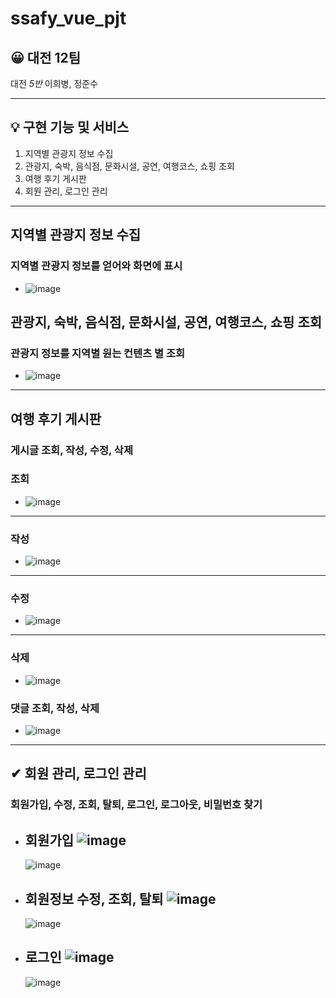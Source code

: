 # ssafy_vue_pjt

## 😀 대전 12팀

대전 _5반_ 이희병, 정준수

---

## 💡 구현 기능 및 서비스

1. 지역별 관광지 정보 수집
2. 관광지, 숙박, 음식점, 문화시설, 공연, 여행코스, 쇼핑 조회
3. 여행 후기 게시판
4. 회원 관리, 로그인 관리

---

## 지역별 관광지 정보 수집

### 지역별 관광지 정보를 얻어와 화면에 표시

- ![image](https://github.com/jungjunsu/image/blob/main/1.PNG?raw=true)

## 관광지, 숙박, 음식점, 문화시설, 공연, 여행코스, 쇼핑 조회

### 관광지 정보를 지역별 원는 컨텐츠 별 조회

- ![image](https://github.com/jungjunsu/image/blob/main/2.PNG?raw=true)

---

## 여행 후기 게시판

### 게시글 조회, 작성, 수정, 삭제

### 조회

- ![image](https://github.com/jungjunsu/image/blob/main/13.PNG?raw=true)

---

### 작성

- ![image](https://github.com/jungjunsu/image/blob/main/10.PNG?raw=true)

---

### 수정

- ![image](https://github.com/jungjunsu/image/blob/main/11.PNG?raw=true)

---

### 삭제

- ![image](https://github.com/jungjunsu/image/blob/main/12.PNG?raw=true)

### 댓글 조회, 작성, 삭제

- ![image]()

---

## ✔ 회원 관리, 로그인 관리

### 회원가입, 수정, 조회, 탈퇴, 로그인, 로그아웃, 비밀번호 찾기

- 회원가입
  ![image](https://github.com/jungjunsu/image/blob/main/4.PNG?raw=true)
  --
  ![image](https://github.com/jungjunsu/image/blob/main/5.PNG?raw=true)
- 회원정보 수정, 조회, 탈퇴
  ![image](https://github.com/jungjunsu/image/blob/main/6.PNG?raw=true)
  --
  ![image](https://github.com/jungjunsu/image/blob/main/7.PNG?raw=true)
- 로그인
  ![image](https://github.com/jungjunsu/image/blob/main/8.PNG?raw=true)
  --
  ![image](https://github.com/jungjunsu/image/blob/main/9.PNG?raw=true)
